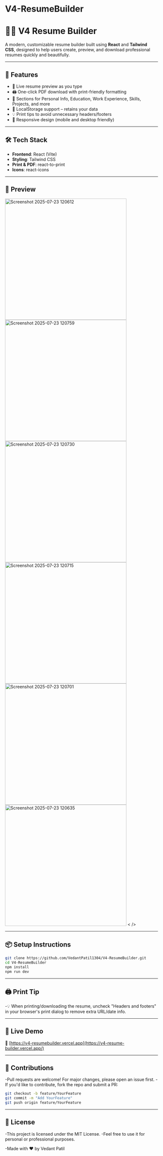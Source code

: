 # V4-ResumeBuilder
# 🧑‍💼 V4 Resume Builder

A modern, customizable resume builder built using **React** and **Tailwind CSS**, designed to help users create, preview, and download professional resumes quickly and beautifully.

---

## 🚀 Features

- 🎨 Live resume preview as you type
- 🖨️ One-click PDF download with print-friendly formatting
- 🧾 Sections for Personal Info, Education, Work Experience, Skills, Projects, and more
- 💾 LocalStorage support – retains your data
- 💡 Print tips to avoid unnecessary headers/footers
- 📱 Responsive design (mobile and desktop friendly)

---

## 🛠️ Tech Stack

- **Frontend**: React (Vite)
- **Styling**: Tailwind CSS
- **Print & PDF**: react-to-print
- **Icons**: react-icons

---

## 📸 Preview

<img width="400" height="400" alt="Screenshot 2025-07-23 120612" src="https://github.com/user-attachments/assets/07509fb5-ad78-4671-9288-32cff6ed4a23" />
<img width="400" height="400" alt="Screenshot 2025-07-23 120759" src="https://github.com/user-attachments/assets/e4e69a56-879d-4e62-a944-3fd7ffb5723e" />
<img width="400" height="400" alt="Screenshot 2025-07-23 120730" src="https://github.com/user-attachments/assets/0fea844a-9421-4bb7-b566-be615c4612c9" />
<img width="400" height="400" alt="Screenshot 2025-07-23 120715" src="https://github.com/user-attachments/assets/613761b4-4a96-4018-9e1b-f4968943c736" />
<img width="400" height="400" alt="Screenshot 2025-07-23 120701" src="https://github.com/user-attachments/assets/8030df01-bde5-41a7-bb4d-49be1a788e15" />
<img width="400" height="400" alt="Screenshot 2025-07-23 120635" src="https://github.com/user-attachments/assets/da525941-9ebe-4dce-bc03-15701f5f44cc" />



<!-- Add screenshot if available -->< />



---

## 📦 Setup Instructions

```bash
git clone https://github.com/VedantPatil1304/V4-ResumeBuilder.git
cd V4-ResumeBuilder
npm install
npm run dev
```
---

## 🖨️ Print Tip

-💡 When printing/downloading the resume, uncheck "Headers and footers" in your browser's print dialog to remove extra URL/date info.

---

## 📍 Live Demo

🔗 [https://v4-resumebuilder.vercel.app](https://v4-resume-builder.vercel.app/)

---

## 🤝 Contributions

-Pull requests are welcome! For major changes, please open an issue first.
-If you'd like to contribute, fork the repo and submit a PR:
```bash
git checkout -b feature/YourFeature
git commit -m "Add YourFeature"
git push origin feature/YourFeature
```

---

## 📄 License

-This project is licensed under the MIT License.
-Feel free to use it for personal or professional purposes.

-Made with ❤️ by Vedant Patil

